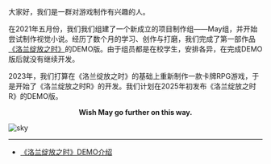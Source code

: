 
大家好，我们是一群对游戏制作有兴趣的人。

在2021年五月份，我们我们组建了一个新成立的项目制作组——May组，并开始尝试制作视觉小说。经历了数个月的学习、创作与打磨，我们完成了第一部作品[《洛兰绽放之时》](./Loraines.html)的DEMO版。由于组员都是在校学生，安排各异，在完成DEMO版后就没有继续开发。

2023年，我们打算在《洛兰绽放之时》的基础上重新制作一款卡牌RPG游戏，于是开始了《洛兰绽放之时R》的开发。我们计划在2025年初发布《洛兰绽放之时R》的DEMO版。

<center><b>Wish May go further on this way.</b></center>

![sky](./img/sky.png)

-----

+ [《洛兰绽放之时》DEMO介绍](./Loraines.html)